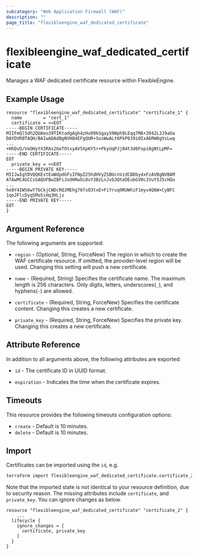 ```yaml
---
subcategory: "Web Application Firewall (WAF)"
description: ""
page_title: "flexibleengine_waf_dedicated_certificate"
---
```


# flexibleengine_waf_dedicated_certificate

Manages a WAF dedicated certificate resource within FlexibleEngine.

## Example Usage

```hcl
resource "flexibleengine_waf_dedicated_certificate" "certificate_1" {
  name        = "cert_1"
  certificate = <<EOT
-----BEGIN CERTIFICATE-----
MIIFmQl5dh2QUAeo39TIKtadgAgh4zHx09kSgayS9Wph9LEqq7MA+2042L3J9aOa
DAYDVR0TAQH/BAIwADAdBgNVHQ4EFgQUR+SosWwALt6PkP0J9iOIxA6RW8gVsLwq
...
+HhDvD/VeOHytX3RAs2GeTOtxyAV5XpKY5r+PkyUqPJj04t3d0Fopi0gNtLpMF=
-----END CERTIFICATE-----
EOT
  private_key = <<EOT
-----BEGIN PRIVATE KEY-----
MIIJwIgYDVQQKExtEaWdpdGFsIFNpZ25hdHVyZSBUcnVzdCBDby4xFzAVBgNVBAM
ATAwMC4GCCsGAQUFBwIBFiJodHRwOi8vY3BzLnJvb3QteDEubGV0c2VuY3J5cHQu
...
he8Y4IWS6wY7bCkjCWDcRQJMEhg76fsO3txE+FiYruq9RUWhiF1myv4Q6W+CyBFC
1qoJFlcDyqSMo5iHq3HLjs
-----END PRIVATE KEY-----
EOT
}
```

## Argument Reference

The following arguments are supported:

* `region` - (Optional, String, ForceNew) The region in which to create the WAF certificate resource. If omitted, the
  provider-level region will be used. Changing this setting will push a new certificate.

* `name` - (Required, String) Specifies the certificate name. The maximum length is 256 characters. Only digits,
  letters, underscores(`_`), and hyphens(`-`) are allowed.

* `certificate` - (Required, String, ForceNew) Specifies the certificate content. Changing this creates a new
  certificate.

* `private_key` - (Required, String, ForceNew) Specifies the private key. Changing this creates a new certificate.

## Attribute Reference

In addition to all arguments above, the following attributes are exported:

* `id` - The certificate ID in UUID format.

* `expiration` - Indicates the time when the certificate expires.

## Timeouts

This resource provides the following timeouts configuration options:

* `create` - Default is 10 minutes.
* `delete` - Default is 10 minutes.

## Import

Certificates can be imported using the `id`, e.g.

```sh
terraform import flexibleengine_waf_dedicated_certificate.certificate_2 3ebd3201238d41f9bfc3623b61435954
```

Note that the imported state is not identical to your resource definition, due to security reason. The missing
attributes include `certificate`, and `private_key`. You can ignore changes as below.

```hcl
resource "flexibleengine_waf_dedicated_certificate" "certificate_2" {
    ...
  lifecycle {
    ignore_changes = [
      certificate, private_key
    ]
  }
}
```
